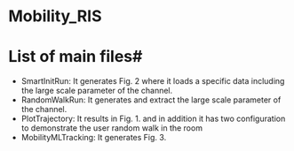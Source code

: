 # Mobility_RIS
# List of main files#
* SmartInitRun: It generates Fig. 2 where it loads a specific data including the large scale parameter of the channel.
* RandomWalkRun: It generates and extract the large scale parameter of the channel. 
* PlotTrajectory: It results in Fig. 1. and in addition it has two configuration to demonstrate the user random walk in the room
* MobilityMLTracking: It generates Fig. 3. 
